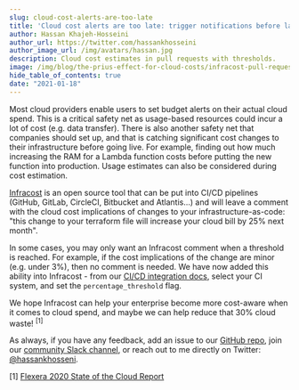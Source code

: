 ```yaml
---
slug: cloud-cost-alerts-are-too-late
title: 'Cloud cost alerts are too late: trigger notifications before launching'
author: Hassan Khajeh-Hosseini
author_url: https://twitter.com/hassankhosseini
author_image_url: /img/avatars/hassan.jpg
description: Cloud cost estimates in pull requests with thresholds.
image: /img/blog/the-prius-effect-for-cloud-costs/infracost-pull-request.png
hide_table_of_contents: true
date: "2021-01-18"
---
```


Most cloud providers enable users to set budget alerts on their actual cloud spend. This is a critical safety net as usage-based resources could incur a lot of cost (e.g. data transfer). There is also another safety net that companies should set up, and that is catching significant cost changes to their infrastructure before going live. For example, finding out how much increasing the RAM for a Lambda function costs before putting the new function into production. Usage estimates can also be considered during cost estimation.

[Infracost](https://github.com/infracost/infracost) is an open source tool that can be put into CI/CD pipelines (GitHub, GitLab, CircleCI, Bitbucket and Atlantis…) and will leave a comment with the cloud cost implications of changes to your infrastructure-as-code: "this change to your terraform file will increase your cloud bill by 25% next month".

In some cases, you may only want an Infracost comment when a threshold is reached. For example, if the cost implications of the change are minor (e.g. under 3%), then no comment is needed. We have now added this ability into Infracost - from our [CI/CD integration docs](https://www.infracost.io/docs/integrations/), select your CI system, and set the `percentage_threshold` flag.

We hope Infracost can help your enterprise become more cost-aware when it comes to cloud spend, and maybe we can help reduce that 30% cloud waste! <sup>[1]</sup>

As always, if you have any feedback, add an issue to our [GitHub repo](https://github.com/infracost/infracost), join our [community Slack channel](https://www.infracost.io/community-chat), or reach out to me directly on Twitter: [@hassankhosseni](https://twitter.com/hassankhosseini).

\[1\] [Flexera 2020 State of the Cloud Report](https://info.flexera.com/SLO-CM-REPORT-State-of-the-Cloud-2020)
